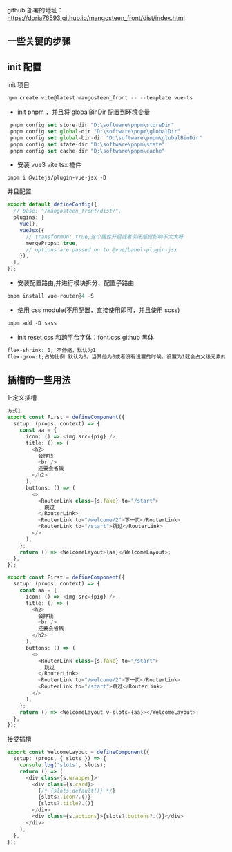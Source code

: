 github 部署的地址：https://doria76593.github.io/mangosteen_front/dist/index.html

## 一些关键的步骤

## init 配置

init 项目

```typescript
npm create vite@latest mangosteen_front -- --template vue-ts
```

- init pnpm ，并且将 globalBinDir 配置到环境变量

```typescript
 pnpm config set store-dir "D:\software\pnpm\storeDir"
 pnpm config set global-dir "D:\software\pnpm\globalDir"
 pnpm config set global-bin-dir "D:\software\pnpm\globalBinDir"
 pnpm config set state-dir "D:\software\pnpm\state"
 pnpm config set cache-dir "D:\software\pnpm\cache"
```

- 安装 vue3 vite tsx 插件

```
pnpm i @vitejs/plugin-vue-jsx -D
```

并且配置

```typescript
export default defineConfig({
  // base: "/mangosteen_front/dist/",
  plugins: [
    vue(),
    vueJsx({
      // transformOn: true,这个属性开启或者关闭感觉影响不太大呀
      mergeProps: true,
      // options are passed on to @vue/babel-plugin-jsx
    }),
  ],
});
```

- 安装配置路由,并进行模块拆分、配置子路由

```typescript
pnpm install vue-router@4 -S
```

- 使用 css module(不用配置，直接使用即可，并且使用 scss)

```scss
pnpm add -D sass
```

- init reset.css 和跨平台字体：font.css github 黑体

```css
flex-shrink: 0; 不伸缩，默认为1
flex-grow:1;占的比例 默认为0。当其他为0或者没有设置的时候，设置为1就会占父级元素的100%。
```

## 插槽的一些用法

1-定义插槽

```typescript
方式1
export const First = defineComponent({
  setup: (props, context) => {
    const aa = {
      icon: () => <img src={pig} />,
      title: () => (
        <h2>
          会挣钱
          <br />
          还要会省钱
        </h2>
      ),
      buttons: () => (
        <>
          <RouterLink class={s.fake} to="/start">
            跳过
          </RouterLink>
          <RouterLink to="/welcome/2">下一页</RouterLink>
          <RouterLink to="/start">跳过</RouterLink>
        </>
      ),
    };
    return () => <WelcomeLayout>{aa}</WelcomeLayout>;
  },
});
```

```typescript
export const First = defineComponent({
  setup: (props, context) => {
    const aa = {
      icon: () => <img src={pig} />,
      title: () => (
        <h2>
          会挣钱
          <br />
          还要会省钱
        </h2>
      ),
      buttons: () => (
        <>
          <RouterLink class={s.fake} to="/start">
            跳过
          </RouterLink>
          <RouterLink to="/welcome/2">下一页</RouterLink>
          <RouterLink to="/start">跳过</RouterLink>
        </>
      ),
    };
    return () => <WelcomeLayout v-slots={aa}></WelcomeLayout>;
  },
});
```

接受插槽

```typescript
export const WelcomeLayout = defineComponent({
  setup: (props, { slots }) => {
    console.log('slots', slots);
    return () => (
      <div class={s.wrapper}>
        <div class={s.card}>
          {/* {slots.default()} */}
          {slots?.icon?.()}
          {slots?.title?.()}
        </div>
        <div class={s.actions}>{slots?.buttons?.()}</div>
      </div>
    );
  },
});
```

